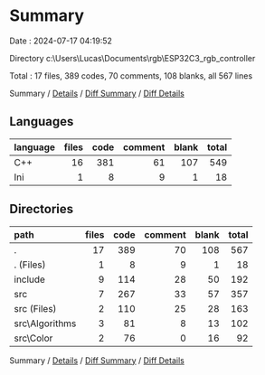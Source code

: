# Summary

Date : 2024-07-17 04:19:52

Directory c:\\Users\\Lucas\\Documents\\rgb\\ESP32C3_rgb_controller

Total : 17 files,  389 codes, 70 comments, 108 blanks, all 567 lines

Summary / [Details](details.md) / [Diff Summary](diff.md) / [Diff Details](diff-details.md)

## Languages
| language | files | code | comment | blank | total |
| :--- | ---: | ---: | ---: | ---: | ---: |
| C++ | 16 | 381 | 61 | 107 | 549 |
| Ini | 1 | 8 | 9 | 1 | 18 |

## Directories
| path | files | code | comment | blank | total |
| :--- | ---: | ---: | ---: | ---: | ---: |
| . | 17 | 389 | 70 | 108 | 567 |
| . (Files) | 1 | 8 | 9 | 1 | 18 |
| include | 9 | 114 | 28 | 50 | 192 |
| src | 7 | 267 | 33 | 57 | 357 |
| src (Files) | 2 | 110 | 25 | 28 | 163 |
| src\\Algorithms | 3 | 81 | 8 | 13 | 102 |
| src\\Color | 2 | 76 | 0 | 16 | 92 |

Summary / [Details](details.md) / [Diff Summary](diff.md) / [Diff Details](diff-details.md)